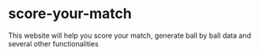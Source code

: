 # score-your-match
This website will help you score your match, generate ball by ball data and several other functionalities
